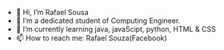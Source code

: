 - 👋 Hi, I’m Rafael Sousa
- 👀 I’m a dedicated student of Computing Engineer.
- 🌱 I’m currently learning java, javaScipt, python, HTML & CSS
- 📫 How to reach me: Rafael Souza(Facebook)


